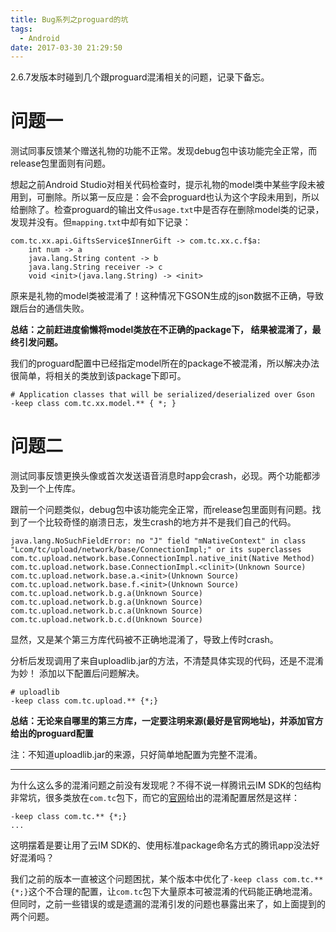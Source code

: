 ```yaml
---
title: Bug系列之proguard的坑
tags:
  - Android
date: 2017-03-30 21:29:50
---
```



2.6.7发版本时碰到几个跟proguard混淆相关的问题，记录下备忘。

<!--more-->

# 问题一
测试同事反馈某个赠送礼物的功能不正常。发现debug包中该功能完全正常，而release包里面则有问题。

想起之前Android Studio对相关代码检查时，提示礼物的model类中某些字段未被用到，可删除。所以第一反应是：会不会proguard也认为这个字段未用到，所以给删除了。检查proguard的输出文件`usage.txt`中是否存在删除model类的记录，发现并没有。但`mapping.txt`中却有如下记录：

```
com.tc.xx.api.GiftsService$InnerGift -> com.tc.xx.c.f$a:
    int num -> a
    java.lang.String content -> b
    java.lang.String receiver -> c
    void <init>(java.lang.String) -> <init>
```
    
原来是礼物的model类被混淆了！这种情况下GSON生成的json数据不正确，导致跟后台的通信失败。

**总结：之前赶进度偷懒将model类放在不正确的package下， 结果被混淆了，最终引发问题。**

我们的proguard配置中已经指定model所在的package不被混淆，所以解决办法很简单，将相关的类放到该package下即可。

```
# Application classes that will be serialized/deserialized over Gson
-keep class com.tc.xx.model.** { *; }
```

# 问题二
测试同事反馈更换头像或首次发送语音消息时app会crash，必现。两个功能都涉及到一个上传库。

跟前一个问题类似，debug包中该功能完全正常，而release包里面则有问题。找到了一个比较奇怪的崩溃日志，发生crash的地方并不是我们自己的代码。

```
java.lang.NoSuchFieldError: no "J" field "mNativeContext" in class "Lcom/tc/upload/network/base/ConnectionImpl;" or its superclasses
com.tc.upload.network.base.ConnectionImpl.native_init(Native Method)
com.tc.upload.network.base.ConnectionImpl.<clinit>(Unknown Source)
com.tc.upload.network.base.a.<init>(Unknown Source)
com.tc.upload.network.base.f.<init>(Unknown Source)
com.tc.upload.network.b.g.a(Unknown Source)
com.tc.upload.network.b.g.a(Unknown Source)
com.tc.upload.network.b.c.a(Unknown Source)
com.tc.upload.network.b.c.d(Unknown Source)
```

显然，又是某个第三方库代码被不正确地混淆了，导致上传时crash。

分析后发现调用了来自uploadlib.jar的方法，不清楚具体实现的代码，还是不混淆为妙！ 添加以下配置后问题解决。

```
# uploadlib
-keep class com.tc.upload.** {*;}
```

**总结：无论来自哪里的第三方库，一定要注明来源(最好是官网地址)，并添加官方给出的proguard配置**

注：不知道uploadlib.jar的来源，只好简单地配置为完整不混淆。

---

为什么这么多的混淆问题之前没有发现呢？不得不说一样腾讯云IM SDK的包结构非常坑，很多类放在`com.tc`包下，而它的[官网][ref]给出的混淆配置居然是这样：

```
-keep class com.tc.** {*;}
...
```

这明摆着是要让用了云IM SDK的、使用标准package命名方式的腾讯app没法好好混淆吗？

我们之前的版本一直被这个问题困扰，某个版本中优化了`-keep class com.tc.**{*;}`这个不合理的配置，让`com.tc`包下大量原本可被混淆的代码能正确地混淆。但同时，之前一些错误的或是遗漏的混淆引发的问题也暴露出来了，如上面提到的两个问题。

[ref]: https://www.qcloud.com/document/product/269/1557#1.6-.E4.BB.A3.E7.A0.81.E6.B7.B7.E6.B7.86.E8.A7.84.E5.88.99
